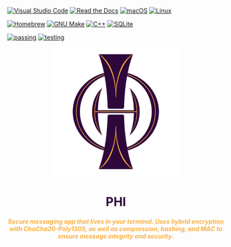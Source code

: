 [![Visual Studio Code](https://custom-icon-badges.demolab.com/badge/Visual%20Studio%20Code-0078d7.svg?logo=vsc&logoColor=white)](#)
[![Read the Docs](https://img.shields.io/badge/Read%20the%20Docs-8CA1AF?logo=readthedocs&logoColor=fff)](#)
[![macOS](https://img.shields.io/badge/macOS-000000?logo=apple&logoColor=F0F0F0)](#)
[![Linux](https://img.shields.io/badge/Linux-FCC624?logo=linux&logoColor=black)](#)

[![Homebrew](https://img.shields.io/badge/Homebrew-FBB040?logo=homebrew&logoColor=fff)](#)
[![GNU Make](https://tinyurl.com/2waaewzv)](#)
[![C++](https://img.shields.io/badge/-C++-blue?logo=cplusplus)](#)
[![SQLite](https://img.shields.io/badge/SQLite-%2307405e.svg?logo=sqlite&logoColor=white)](#)

[![passing](https://img.shields.io/badge/build-passing-green)](#)
[![testing](https://img.shields.io/badge/test_coverage-unknown-yellow)](#)



<center>

<img src="https://raw.githubusercontent.com/TrynaThinkOf1/phi/e8bea8aebf333dbea9d54ebae7892afb50c9369d/assets/phi_logo.svg" alt="logo" width="300">

<h1 style="color:#2e083b">PHI</h1>

<h5 style="color:#fbb040">Secure messaging app that lives in your terminal. Uses hybrid encryption with ChaCha20-Poly1305, as well as compression, hashing, and MAC to ensure message integrity and security.</h5>

</center>
